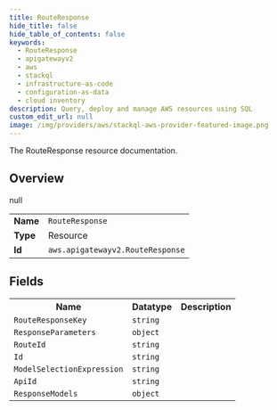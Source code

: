 ```yaml
---
title: RouteResponse
hide_title: false
hide_table_of_contents: false
keywords:
  - RouteResponse
  - apigatewayv2
  - aws
  - stackql
  - infrastructure-as-code
  - configuration-as-data
  - cloud inventory
description: Query, deploy and manage AWS resources using SQL
custom_edit_url: null
image: /img/providers/aws/stackql-aws-provider-featured-image.png
---
```

The RouteResponse resource documentation.

## Overview
<table><tbody>
<tr><td><b>Name</b></td><td><code>RouteResponse</code></td></tr>
<tr><td><b>Type</b></td><td>Resource</td></tr>
null
<tr><td><b>Id</b></td><td><code>aws.apigatewayv2.RouteResponse</code></td></tr>
</tbody></table>

## Fields
<table><tbody>
<tr><th>Name</th><th>Datatype</th><th>Description</th></tr>
<tr><td><code>RouteResponseKey</code></td><td><code>string</code></td><td></td></tr><tr><td><code>ResponseParameters</code></td><td><code>object</code></td><td></td></tr><tr><td><code>RouteId</code></td><td><code>string</code></td><td></td></tr><tr><td><code>Id</code></td><td><code>string</code></td><td></td></tr><tr><td><code>ModelSelectionExpression</code></td><td><code>string</code></td><td></td></tr><tr><td><code>ApiId</code></td><td><code>string</code></td><td></td></tr><tr><td><code>ResponseModels</code></td><td><code>object</code></td><td></td></tr>
</tbody></table>